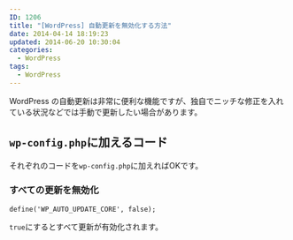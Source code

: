```yaml
---
ID: 1206
title: "[WordPress] 自動更新を無効化する方法"
date: 2014-04-14 18:19:23
updated: 2014-06-20 10:30:04
categories:
  - WordPress
tags:
  - WordPress
---
```


WordPress の自動更新は非常に便利な機能ですが、独自でニッチな修正を入れている状況などでは手動で更新したい場合があります。

<!--more-->
<h2><code>wp-config.php</code>に加えるコード</h2>
それぞれのコードを<code>wp-config.php</code>に加えればOKです。

<h3>すべての更新を無効化</h3>
<pre class="php"><code>define('WP_AUTO_UPDATE_CORE', false);</code></pre>
<code>true</code>にするとすべて更新が有効化されます。
